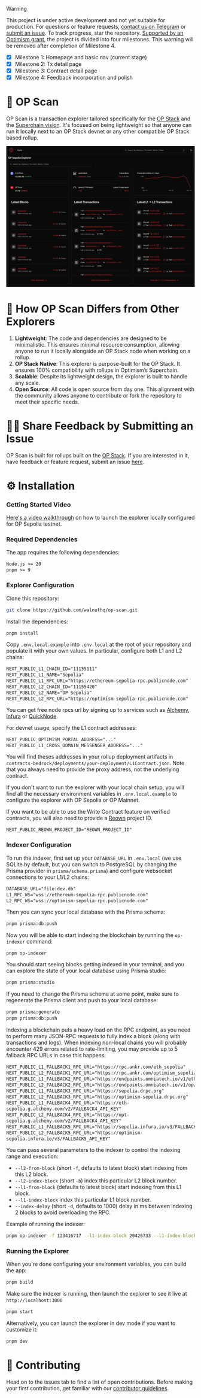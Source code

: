 > [!WARNING]
> This project is under active development and not yet suitable for production. For questions or feature requests, [contact us on Telegram](https://t.me/+DYI4FMia43I1NDI8) or [submit an issue](https://github.com/walnuthq/op-scan/issues). To track progress, star the repository. [Supported by an Optimism grant](https://gov.optimism.io/t/season-5-cycle-19-intent-1-developer-advisory-board-finalists-review/7899?u=0xmilton), the project is divided into four milestones. This warning will be removed after completion of Milestone 4.
>
> - [x] Milestone 1: Homepage and basic nav (current stage)
> - [x] Milestone 2: Tx detail page
> - [x] Milestone 3: Contract detail page
> - [x] Milestone 4: Feedback incorporation and polish

# 🔎 OP Scan

OP Scan is a transaction explorer tailored specifically for the [OP Stack](https://docs.optimism.io/builders/chain-operators/tutorials/create-l2-rollup) and the [Superchain vision](https://www.youtube.com/watch?v=O6vYNgrQ1LE). It's focused on being lightweight so that anyone can run it locally next to an OP Stack devnet or any other compatible OP Stack based rollup.

![screenshot](screenshot.png)

# 🦄 How OP Scan Differs from Other Explorers

1. **Lightweight**: The code and dependencies are designed to be minimalistic. This ensures minimal resource consumption, allowing anyone to run it locally alongside an OP Stack node when working on a rollup.
2. **OP Stack Native**: This explorer is purpose-built for the OP Stack. It ensures 100% compatibility with rollups in Optimism’s Superchain.
3. **Scalable**: Despite its lightweight design, the explorer is built to handle any scale.
4. **Open Source**: All code is open source from day one. This alignment with the community allows anyone to contribute or fork the repository to meet their specific needs.

# 🙋‍♀️ Share Feedback by Submitting an Issue

OP Scan is built for rollups built on the [OP Stack](https://docs.optimism.io/builders/chain-operators/tutorials/create-l2-rollup). If you are interested in it, have feedback or feature request, submit an issue [here](https://github.com/walnuthq/op-scan/issues).

# ⚙️ Installation

### Getting Started Video

[Here's a video walkthrough](https://www.loom.com/share/3b79f0b25e44443eb16d296aba021764) on how to launch the explorer locally configured for OP Sepolia testnet.

### Required Dependencies

The app requires the following dependencies:

```
Node.js >= 20
pnpm >= 9
```

### Explorer Configuration

Clone this repository:

```sh
git clone https://github.com/walnuthq/op-scan.git
```

Install the dependencies:

```sh
pnpm install
```

Copy `.env.local.example` into `.env.local` at the root of your repository and populate it with your own values.
In particular, configure both L1 and L2 chains:

```
NEXT_PUBLIC_L1_CHAIN_ID="11155111"
NEXT_PUBLIC_L1_NAME="Sepolia"
NEXT_PUBLIC_L1_RPC_URL="https://ethereum-sepolia-rpc.publicnode.com"
NEXT_PUBLIC_L2_CHAIN_ID="11155420"
NEXT_PUBLIC_L2_NAME="OP Sepolia"
NEXT_PUBLIC_L2_RPC_URL="https://optimism-sepolia-rpc.publicnode.com"
```

You can get free node rpcs url by signing up to services such as [Alchemy](https://www.alchemy.com/), [Infura](https://www.infura.io/) or [QuickNode](https://www.quicknode.com/).

For devnet usage, specify the L1 contract addresses:

```
NEXT_PUBLIC_OPTIMISM_PORTAL_ADDRESS="..."
NEXT_PUBLIC_L1_CROSS_DOMAIN_MESSENGER_ADDRESS="..."
```

You will find theses addresses in your rollup deployment artifacts in `contracts-bedrock/deployments/your-deployment/L1Contract.json`.
Note that you always need to provide the proxy address, not the underlying contract.

If you don't want to run the explorer with your local chain setup, you will find all the necessary environment variables in `.env.local.example` to configure the explorer with OP Sepolia or OP Mainnet.

If you want to be able to use the Write Contract feature on verified contracts, you will also need to provide a [Reown](https://docs.reown.com/) project ID.

```
NEXT_PUBLIC_REOWN_PROJECT_ID="REOWN_PROJECT_ID"
```

### Indexer Configuration

To run the indexer, first set up your `DATABASE_URL` in `.env.local` (we use SQLite by default, but you can switch to PostgreSQL by changing the Prisma provider in `prisma/schema.prisma`) and configure websocket connections to your L1/L2 chains:

```
DATABASE_URL="file:dev.db"
L1_RPC_WS="wss://ethereum-sepolia-rpc.publicnode.com"
L2_RPC_WS="wss://optimism-sepolia-rpc.publicnode.com"
```

Then you can sync your local database with the Prisma schema:

```sh
pnpm prisma:db:push
```

Now you will be able to start indexing the blockchain by running the `op-indexer` command:

```sh
pnpm op-indexer
```

You should start seeing blocks getting indexed in your terminal, and you can explore the state of your local database using Prisma studio:

```sh
pnpm prisma:studio
```

If you need to change the Prisma schema at some point, make sure to regenerate the Prisma client and push to your local database:

```sh
pnpm prisma:generate
pnpm prisma:db:push
```

Indexing a blockchain puts a heavy load on the RPC endpoint, as you need to perform many JSON-RPC requests to fully index a block (along with transactions and logs).
When indexing non-local chains you will probably encounter 429 errors related to rate-limiting, you may provide up to 5 fallback RPC URLs in case this happens:

```
NEXT_PUBLIC_L1_FALLBACK1_RPC_URL="https://rpc.ankr.com/eth_sepolia"
NEXT_PUBLIC_L2_FALLBACK1_RPC_URL="https://rpc.ankr.com/optimism_sepolia"
NEXT_PUBLIC_L1_FALLBACK2_RPC_URL="https://endpoints.omniatech.io/v1/eth/sepolia/public"
NEXT_PUBLIC_L2_FALLBACK2_RPC_URL="https://endpoints.omniatech.io/v1/op/sepolia/public"
NEXT_PUBLIC_L1_FALLBACK3_RPC_URL="https://sepolia.drpc.org"
NEXT_PUBLIC_L2_FALLBACK3_RPC_URL="https://optimism-sepolia.drpc.org"
NEXT_PUBLIC_L1_FALLBACK4_RPC_URL="https://eth-sepolia.g.alchemy.com/v2/FALLBACK4_API_KEY"
NEXT_PUBLIC_L2_FALLBACK4_RPC_URL="https://opt-sepolia.g.alchemy.com/v2/FALLBACK4_API_KEY"
NEXT_PUBLIC_L1_FALLBACK5_RPC_URL="https://sepolia.infura.io/v3/FALLBACK5_API_KEY"
NEXT_PUBLIC_L2_FALLBACK5_RPC_URL="https://optimism-sepolia.infura.io/v3/FALLBACK5_API_KEY"
```

You can pass several parameters to the indexer to control the indexing range and execution:

- `--l2-from-block` (short `-f`, defaults to latest block) start indexing from this L2 block.
- `--l2-index-block` (short `-b`) index this particular L2 block number.
- `--l1-from-block` (defaults to latest block) start indexing from this L1 block.
- `--l1-index-block` index this particular L1 block number.
- `--index-delay` (short `-d`, defaults to 1000) delay in ms between indexing 2 blocks to avoid overloading the RPC.

Example of running the indexer:

```sh
pnpm op-indexer -f 123416717 --l1-index-block 20426733 --l1-index-block 20426726 -d 500
```

### Running the Explorer

When you're done configuring your environment variables, you can build the app:

```sh
pnpm build
```

Make sure the indexer is running, then launch the explorer to see it live at `http://localhost:3000`

```sh
pnpm start
```

Alternatively, you can launch the explorer in dev mode if you want to customize it:

```sh
pnpm dev
```

# 🤗 Contributing

Head on to the issues tab to find a list of open contributions. Before making your first contribution, get familiar with our [contributor guidelines](https://github.com/walnuthq/op-scan/issues/1).
